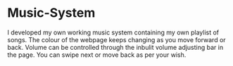 # Music-System
I developed my own working music system containing my own playlist of songs.
The colour of the webpage keeps changing as you move forward or back.
Volume can be controlled through the inbulit volume adjusting bar in the page.
You can swipe next or move back as per your wish.
